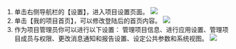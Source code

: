 1. 单击右侧导航栏的【设置】，进入项目设置页面。
![](//mc.qcloudimg.com/static/img/fc26425fe17ed83991e937580b8d774f/image.jpg)
2. 单击【我的项目首页】，可以修改登陆后的首页内容。
![](//mc.qcloudimg.com/static/img/28692779e622315e9de88d60434c824d/image.jpg)
3. 作为项目管理员你可以进行以下设置： 管理项目信息、进行应用设置、管理项目成员与权限、更改消息通知和报告设置、设定公共参数和系统视图。
![](//mc.qcloudimg.com/static/img/b2341a8a864740bacab8189c235a7963/image.jpg)
